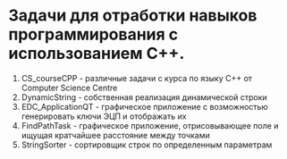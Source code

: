 # Задачи для отработки навыков программирования с использованием С++.
1. CS_courseCPP - различные задачи с курса по языку С++ от Computer Science Centre
2. DynamicString - собственная реализация динамической строки
3. EDC_ApplicationQT - графическое приложение с возможностью генерировать ключи ЭЦП и отображать их
4. FindPathTask - графическое приложение, отрисовывающее поле и ищущая кратчайшее расстояние между точками
5. StringSorter - сортировщик строк по определенным параметрам
